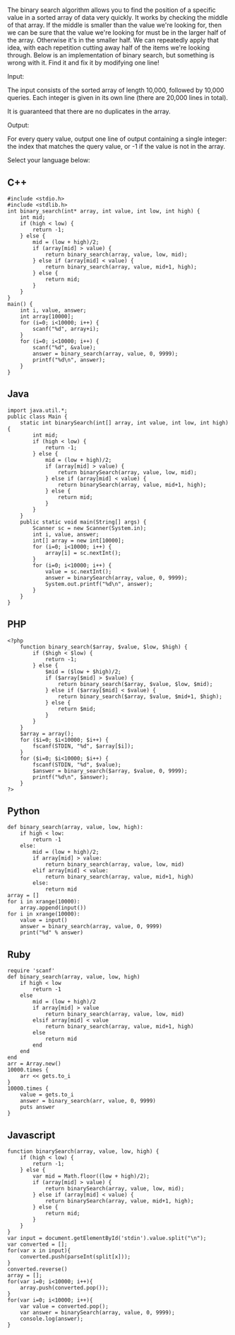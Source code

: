 #

The binary search algorithm allows you to find the position of a specific value in a sorted array of data very quickly. It works by checking the middle of that array. If the middle is smaller than the value we're looking for, then we can be sure that the value we're looking for must be in the larger half of the array. Otherwise it's in the smaller half. We can repeatedly apply that idea, with each repetition cutting away half of the items we're looking through. Below is an implementation of binary search, but something is wrong with it. Find it and fix it by modifying one line!

Input:

The input consists of the sorted array of length 10,000, followed by 10,000 queries. Each integer is given in its own line (there are 20,000 lines in total).

It is guaranteed that there are no duplicates in the array.

Output:

For every query value, output one line of output containing a single integer: the index that matches the query value, or -1 if the value is not in the array.

Select your language below:

## C++
```
#include <stdio.h>
#include <stdlib.h>
int binary_search(int* array, int value, int low, int high) {
    int mid;
    if (high < low) {
        return -1;
    } else {
        mid = (low + high)/2;
        if (array[mid] > value) {
            return binary_search(array, value, low, mid);
        } else if (array[mid] < value) {
            return binary_search(array, value, mid+1, high);
        } else {
            return mid;
        }
    }
}
main() {
    int i, value, answer;
    int array[10000];
    for (i=0; i<10000; i++) {
        scanf("%d", array+i);
    }
    for (i=0; i<10000; i++) {
        scanf("%d", &value);
        answer = binary_search(array, value, 0, 9999);
        printf("%d\n", answer);
    }
}
```

## Java
```
import java.util.*;
public class Main {
    static int binarySearch(int[] array, int value, int low, int high) {
        int mid;
        if (high < low) {
            return -1;
        } else {
            mid = (low + high)/2;
            if (array[mid] > value) {
                return binarySearch(array, value, low, mid);
            } else if (array[mid] < value) {
                return binarySearch(array, value, mid+1, high);
            } else {
                return mid;
            }
        }
    }
    public static void main(String[] args) {
        Scanner sc = new Scanner(System.in);
        int i, value, answer;
        int[] array = new int[10000];
        for (i=0; i<10000; i++) {
            array[i] = sc.nextInt();
        }
        for (i=0; i<10000; i++) {
            value = sc.nextInt();
            answer = binarySearch(array, value, 0, 9999);
            System.out.printf("%d\n", answer);
        }
    }
}
```

## PHP
```
<?php
    function binary_search($array, $value, $low, $high) {
        if ($high < $low) {
            return -1;
        } else {
            $mid = ($low + $high)/2;
            if ($array[$mid] > $value) {
                return binary_search($array, $value, $low, $mid);
            } else if ($array[$mid] < $value) {
                return binary_search($array, $value, $mid+1, $high);
            } else {
                return $mid;
            }
        }
    }
    $array = array();
    for ($i=0; $i<10000; $i++) {
        fscanf(STDIN, "%d", $array[$i]);
    }
    for ($i=0; $i<10000; $i++) {
        fscanf(STDIN, "%d", $value);
        $answer = binary_search($array, $value, 0, 9999);
        printf("%d\n", $answer);
    }
?>
```

## Python
```
def binary_search(array, value, low, high):
    if high < low:
        return -1
    else:
        mid = (low + high)/2;
        if array[mid] > value:
            return binary_search(array, value, low, mid)
        elif array[mid] < value:
            return binary_search(array, value, mid+1, high)
        else:
            return mid
array = []
for i in xrange(10000):
    array.append(input())
for i in xrange(10000):
    value = input()
    answer = binary_search(array, value, 0, 9999)
    print("%d" % answer)
```

## Ruby
```
require 'scanf'
def binary_search(array, value, low, high)
    if high < low
        return -1
    else
        mid = (low + high)/2
        if array[mid] > value
            return binary_search(array, value, low, mid)
        elsif array[mid] < value
            return binary_search(array, value, mid+1, high)
        else
            return mid
        end
    end
end
arr = Array.new()
10000.times {
    arr << gets.to_i
}
10000.times {
    value = gets.to_i
    answer = binary_search(arr, value, 0, 9999)
    puts answer
}
```

## Javascript

```
function binarySearch(array, value, low, high) {
    if (high < low) {
        return -1;
    } else {
        var mid = Math.floor((low + high)/2);
        if (array[mid] > value) {
            return binarySearch(array, value, low, mid);
        } else if (array[mid] < value) {
            return binarySearch(array, value, mid+1, high);
        } else {
            return mid;
        }
    }
}
var input = document.getElementById('stdin').value.split("\n");
var converted = [];
for(var x in input){
    converted.push(parseInt(split[x]));
}
converted.reverse()
array = [];
for(var i=0; i<10000; i++){
    array.push(converted.pop());
}
for(var i=0; i<10000; i++){
    var value = converted.pop();
    var answer = binarySearch(array, value, 0, 9999);
    console.log(answer);
}
```


